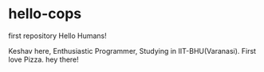 # hello-cops
first repository
Hello Humans!

Keshav here, Enthusiastic Programmer, Studying in IIT-BHU(Varanasi). First love Pizza.
hey there!
